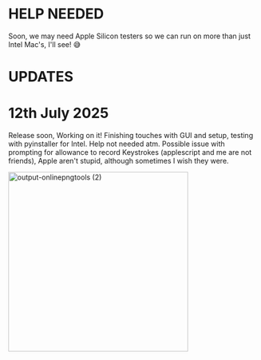 # HELP NEEDED
Soon, we may need Apple Silicon testers so we can run on more than just Intel Mac's, I'll see! 😅
# UPDATES
# 12th July 2025
Release soon, Working on it! Finishing touches with GUI and setup, testing with pyinstaller for Intel. Help not needed atm. Possible issue with prompting for allowance to record Keystrokes (applescript and me are not friends), Apple aren't stupid, although sometimes I wish they were.

<img width="360" height="360" alt="output-onlinepngtools (2)" src="https://github.com/user-attachments/assets/00688a5a-c3fc-4cc0-b917-332c8fddbf6d" />
